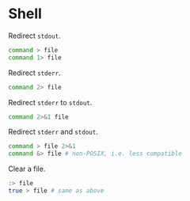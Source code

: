 # Shell

Redirect `stdout`.

```bash
command > file
command 1> file
```

Redirect `stderr`.

```bash
command 2> file
```

Redirect `stderr` to `stdout`.

```bash
command 2>&1 file
```

Redirect `stderr` and `stdout`.

```bash
command > file 2>&1
command &> file # non-POSIX, i.e. less compatible
```

Clear a file.

```bash
:> file
true > file # same as above
```
